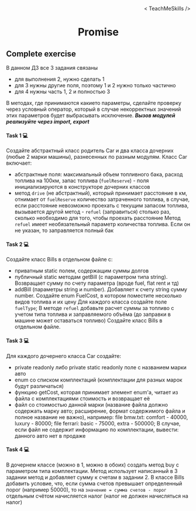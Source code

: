 <p align='right'>< TeachMeSkills /></p>
<h1 align='center'>Promise</h1>

## Complete exercise
В данном ДЗ все 3 задания связаны
- для выполнения 2, нужно сделать 1
- для 3 нужны другие поля, поэтому 1 и 2 нужно только частично
- для 4 нужны часть 1, 2 и полностью 3

В методах, где принимаются какието параметры, сделайте проверку через условный оператор, который в случае некорректных значений этих параметров будет выбрасывать исключение. 
***Вызов модулей реализуйте через import, export***

#### Task 1 💻

Создайте абстрактный класс родитель Car и два класса дочерних (любые 2 марки машины), разнесенных по разным модулям. 
Класс Car включает:
- абстрактные поля: максимальный объем топливного бака, расход топлива на 100км, запас топлива (`fuelReserve`) - поля инициализируются в конструкторе дочерних классов
- метод `drive` (не абстрактный), который принимает расстояние в км, отнимает от `fuelReserve` количество затраченного топлива,
в случае, если расстояние невозможно проехать с текущим запасом топлива, вызывается другой метод - `refuel` (заправиться) столько раз, сколько необходимо для того, чтобы проехать расстояние
Метод `refuel` имеет необязательный параметр количества топлива. Если он не указан, то заправляется полный бак



#### Task 2 💻
Создайте класс Bills в отдельном файле с:
- приватным static полем, содержащим суммы долгов 
- публичный static методам getBill (с параметром типа string). Возвращает сумму по счету параметра (вроде fuel, flat rent и тд)
- addBill (параметры string и number). Добавляет к счету string сумму number.
Создайте enum FuelCost, в котором поместите несколько видов топлива и их цену
Для каждого класса создайте поле `fuelType`;
В методе `refuel` добавьте расчет суммы за топливо с учетом типа топлива и заправляемого объёма (до заправки в машине может оставаться топливо)
Создайте класс Bills в отдельном файле.


#### Task 3 💻
Для каждого дочернего класса Car создайте:
- private readonly либо private static readonly поле с названием марки авто
- enum со списком комплектаций (комплектации для разных марок будут различаться)
- функцию getCost, которая принимает элемент enum'а, читает из файла с комплектациями стоимость и возвращает её
- файл со стоимостью данной марки (название файла должно содержать марку авто; расширение, формат содержимого файла и полное название не важно), например:
file bmw.txt: comfort - 40000, luxury - 80000;
file ferrari: basic - 75000, extra - 500000;
В случае, если файл не содержит информацию по комплектации, вывести: данного авто нет в продаже

#### Task 4 💻
В дочернем классе (можно в 1, можно в обоих) создать метод buy с параметром типа комплектации.
Метод использует написанный в 3 задании метод и добавляет сумму к счетам в задании 2.
В классе Bills добавить условие, что, если сумма счетов превышает определенный порог (например 50000), то на `значение = сумма счетов - порог` отдельным счётом начисляется налог (налог не должен начисляться на налог) 
